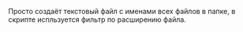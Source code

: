 Просто создаёт текстовый файл с именами всех файлов в папке, в скрипте испльзуется фильтр по расширению файла.